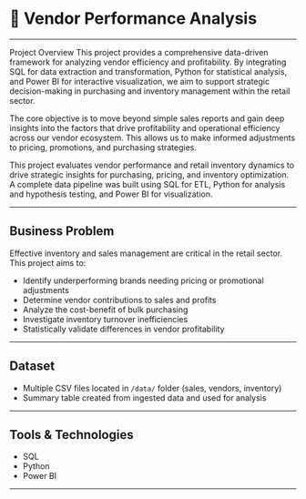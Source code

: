 
# 🧾 Vendor Performance Analysis

---
Project Overview
This project provides a comprehensive data-driven framework for analyzing vendor efficiency and profitability. By integrating SQL for data extraction and transformation, Python for statistical analysis, and Power BI for interactive visualization, we aim to support strategic decision-making in purchasing and inventory management within the retail sector.

The core objective is to move beyond simple sales reports and gain deep insights into the factors that drive profitability and operational efficiency across our vendor ecosystem. This allows us to make informed adjustments to pricing, promotions, and purchasing strategies.

This project evaluates vendor performance and retail inventory dynamics to drive strategic insights for purchasing, pricing, and inventory optimization. A complete data pipeline was built using SQL for ETL, Python for analysis and hypothesis testing, and Power BI for visualization.

---
<h2><a class="anchor" id="business-problem"></a>Business Problem</h2>

Effective inventory and sales management are critical in the retail sector. This project aims to:
- Identify underperforming brands needing pricing or promotional adjustments
- Determine vendor contributions to sales and profits
- Analyze the cost-benefit of bulk purchasing
- Investigate inventory turnover inefficiencies
- Statistically validate differences in vendor profitability

---
<h2><a class="anchor" id="dataset"></a>Dataset</h2>

- Multiple CSV files located in `/data/` folder (sales, vendors, inventory)
- Summary table created from ingested data and used for analysis

---

<h2><a class="anchor" id="tools--technologies"></a>Tools & Technologies</h2>

- SQL 
- Python 
- Power BI


---
